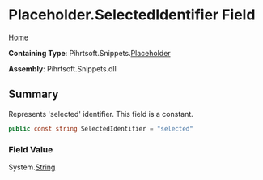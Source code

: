 <a name="_top"></a>

# Placeholder\.SelectedIdentifier Field

[Home](../../../../README.md#_top)

**Containing Type**: Pihrtsoft\.Snippets\.[Placeholder](../README.md#_top)

**Assembly**: Pihrtsoft\.Snippets\.dll

## Summary

Represents 'selected' identifier\. This field is a constant\.

```csharp
public const string SelectedIdentifier = "selected"
```

### Field Value

System\.[String](https://docs.microsoft.com/en-us/dotnet/api/system.string)